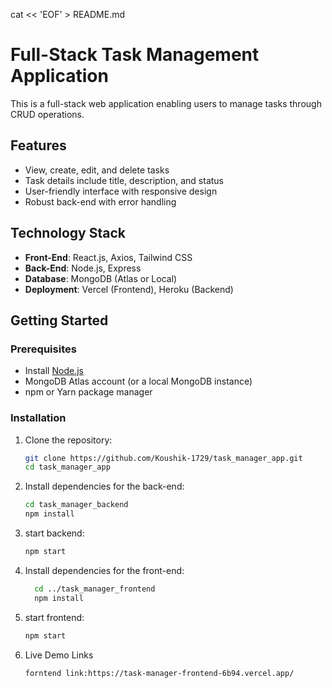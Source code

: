 cat << 'EOF' > README.md
# Full-Stack Task Management Application

This is a full-stack web application enabling users to manage tasks through CRUD operations.

## Features
- View, create, edit, and delete tasks
- Task details include title, description, and status
- User-friendly interface with responsive design
- Robust back-end with error handling

## Technology Stack
- **Front-End**: React.js, Axios, Tailwind CSS
- **Back-End**: Node.js, Express
- **Database**: MongoDB (Atlas or Local)
- **Deployment**: Vercel (Frontend), Heroku (Backend)

## Getting Started

### Prerequisites
- Install [Node.js](https://nodejs.org/)
- MongoDB Atlas account (or a local MongoDB instance)
- npm or Yarn package manager

### Installation

1. Clone the repository:
   ```bash
   git clone https://github.com/Koushik-1729/task_manager_app.git
   cd task_manager_app
2. Install dependencies for the back-end:
   ```bash
   cd task_manager_backend
   npm install
3. start backend:
   ```bash
   npm start
4. Install dependencies for the front-end:
   ```bash
     cd ../task_manager_frontend
     npm install
5. start frontend:
   ```bash
   npm start
6. Live Demo Links
   ```bash
   forntend link:https://task-manager-frontend-6b94.vercel.app/




